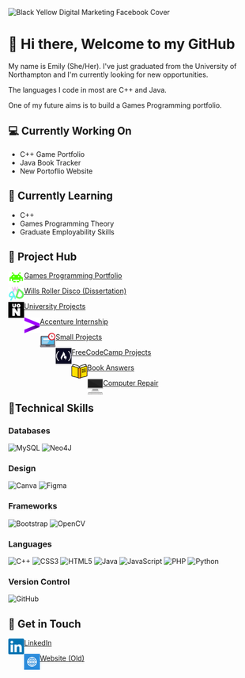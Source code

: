 ![Black   Yellow Digital Marketing Facebook Cover](https://github.com/EmilyF99/EmilyF99/assets/72047699/1d86b7c1-0ead-44b5-a250-cf4e48f26c65)

# 👋 Hi there, Welcome to my GitHub
  My name is Emily (She/Her). 
  I've just graduated from the University of Northampton and I'm currently looking for new opportunities. 

  The languages I code in most are C++ and Java.

  One of my future aims is to build a Games Programming portfolio.
  
## 💻 Currently Working On
  - C++ Game Portfolio
  - Java Book Tracker
  - New Portoflio Website

## 🌱 Currently Learning
  - C++
  - Games Programming Theory
  - Graduate Employability Skills
    
## 🎉 Project Hub

<a href="https://github.com/GamesProgrammingPortfolio"><img align="left" src="https://github.com/EmilyF99/EmilyF99/blob/main/images/spaceInvader.png?raw=true" width="32px"/></a>
[Games Programming Portfolio](https://github.com/GamesProgrammingPortfolio)

<a href="https://github.com/WRDDissertationProject"><img align="left" src="https://github.com/EmilyF99/EmilyF99/blob/main/images/WRD%20Logo.png?raw=true" width="32px"/></a>
[Wills Roller Disco (Dissertation)](https://github.com/WRDDissertationProject)

<a href="https://github.com/emilyf99UniversityProjects"><img align="left" src="https://raw.githubusercontent.com/EmilyF99/EmilyF99/main/images/PYG9GWrf_400x400.png" width="32px"/></a>
[University Projects](https://github.com/emilyf99UniversityProjects)

<a href="https://github.com/EmilyF99/Accenture-TAG-Internship-2022"><img align="left" src="https://github.com/EmilyF99/EmilyF99/blob/main/images/6128893.png?raw=true" width="32px"/></a>
[Accenture Internship](https://github.com/EmilyF99/Accenture-TAG-Internship-2022)

<a href="https://github.com/emilyf99SmallProjects"><img align="left" src="https://raw.githubusercontent.com/EmilyF99/EmilyF99/main/images/17959096101580282642-512.png"  width="32px"/></a>
[Small Projects](https://github.com/emilyf99SmallProjects)

<a href="https://github.com/emilyf99FreeCodeCampProjects"><img align="left" src="https://raw.githubusercontent.com/EmilyF99/EmilyF99/main/images/download (1).png"  width="32px"/></a>
[FreeCodeCamp Projects](https://github.com/emilyf99FreeCodeCampProjects)

<a href="https://github.com/emilyf99BookQuestions"><img align="left" src="https://raw.githubusercontent.com/EmilyF99/EmilyF99/main/images/images.png"  width="32px"/></a>
[Book Answers](https://github.com/emilyf99BookQuestions)

<a href="https://github.com/emilyf99ComputerBuildsAndRepairs"><img align="left" src="https://raw.githubusercontent.com/EmilyF99/EmilyF99/main/images/desktop-computer_1f5a5-fe0f.png"  width="32px"/></a>
[Computer Repair](https://github.com/emilyf99ComputerBuildsAndRepairs)

## 💼Technical Skills

  ### Databases
  ![MySQL](https://img.shields.io/badge/mysql-%2300f.svg?style=for-the-badge&logo=mysql&logoColor=white)
  ![Neo4J](https://img.shields.io/badge/Neo4j-008CC1?style=for-the-badge&logo=neo4j&logoColor=white)

  ### Design 
  ![Canva](https://img.shields.io/badge/Canva-%2300C4CC.svg?style=for-the-badge&logo=Canva&logoColor=white)
  ![Figma](https://img.shields.io/badge/figma-%23F24E1E.svg?style=for-the-badge&logo=figma&logoColor=white)

  ### Frameworks
  ![Bootstrap](https://img.shields.io/badge/bootstrap-%238511FA.svg?style=for-the-badge&logo=bootstrap&logoColor=white)
  ![OpenCV](https://img.shields.io/badge/opencv-%23white.svg?style=for-the-badge&logo=opencv&logoColor=white)

  ### Languages
  ![C++](https://img.shields.io/badge/c++-%2300599C.svg?style=for-the-badge&logo=c%2B%2B&logoColor=white)
  ![CSS3](https://img.shields.io/badge/css3-%231572B6.svg?style=for-the-badge&logo=css3&logoColor=white)
  ![HTML5](https://img.shields.io/badge/html5-%23E34F26.svg?style=for-the-badge&logo=html5&logoColor=white)
  ![Java](https://img.shields.io/badge/java-%23ED8B00.svg?style=for-the-badge&logo=openjdk&logoColor=white)
  ![JavaScript](https://img.shields.io/badge/javascript-%23323330.svg?style=for-the-badge&logo=javascript&logoColor=%23F7DF1E)
  ![PHP](https://img.shields.io/badge/php-%23777BB4.svg?style=for-the-badge&logo=php&logoColor=white)
  ![Python](https://img.shields.io/badge/python-3670A0?style=for-the-badge&logo=python&logoColor=ffdd54)

  ### Version Control
  ![GitHub](https://img.shields.io/badge/github-%23121011.svg?style=for-the-badge&logo=github&logoColor=white)
  
## :speech_balloon: Get in Touch

<a href="https://www.linkedin.com/in/emily-fletcher-uon/"><img align="left" src="https://raw.githubusercontent.com/EmilyF99/EmilyF99/main/images/LinkedIn_logo_initials.png" alt="EmilyF99 | LinkedIn" width="32px"/></a>
[LinkedIn](https://www.linkedin.com/in/emily-fletcher-uon/)

<a href="https://emilyf99.github.io/"><img align="left" src="https://raw.githubusercontent.com/EmilyF99/EmilyF99/main/images/high+quality+social+social+media+square+website+www+icon-1320192619856305568.png" alt="EmilyF99 | Website" width="32px"/></a>
[Website (Old)](https://emilyf99.github.io/)
